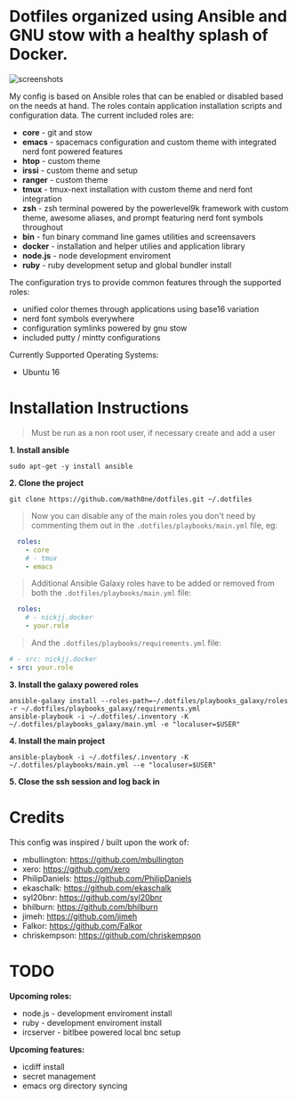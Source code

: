 # Dotfiles organized using Ansible and GNU stow with a healthy splash of Docker.

![screenshots](https://raw.githubusercontent.com/openist/dotfiles/master/putty/dotfiles-wide.png)

My config is based on Ansible roles that can be enabled or disabled based on the needs at hand.  The roles contain application installation scripts and configuration data. The current included roles are:
* **core** - git and stow
* **emacs** - spacemacs configuration and custom theme with integrated nerd font powered features
* **htop** - custom theme
* **irssi** - custom theme and setup
* **ranger** - custom theme
* **tmux** - tmux-next installation with custom theme and nerd font integration
* **zsh** - zsh terminal powered by the powerlevel9k framework with custom theme, awesome aliases, and prompt featuring nerd font symbols throughout
* **bin** - fun binary command line games utilities and screensavers
* **docker** - installation and helper utilies and application library
* **node.js** - node development enviroment
* **ruby** - ruby development setup and global bundler install

The configuration trys to provide common features through the supported roles:
* unified color themes through applications using base16 variation
* nerd font symbols everywhere
* configuration symlinks powered by gnu stow
* included putty / mintty configurations

Currently Supported Operating Systems:
* Ubuntu 16

# Installation Instructions

> Must be run as a non root user, if necessary create and add a user

**1. Install ansible**
```
sudo apt-get -y install ansible
```
**2. Clone the project**
```
git clone https://github.com/math0ne/dotfiles.git ~/.dotfiles
```

> Now you can disable any of the main roles you don't need by commenting them out in the `.dotfiles/playbooks/main.yml` file, eg:

```yaml
  roles:
    - core
    # - tmux
    - emacs
```

> Additional Ansible Galaxy roles have to be added or removed from both the `.dotfiles/playbooks/main.yml` file:

```yaml
  roles:
    # - nickjj.docker
    - your.role
```

> And the `.dotfiles/playbooks/requirements.yml` file:

```yaml
# - src: nickjj.docker
- src: your.role
```

**3. Install the galaxy powered roles**
```
ansible-galaxy install --roles-path=~/.dotfiles/playbooks_galaxy/roles -r ~/.dotfiles/playbooks_galaxy/requirements.yml
ansible-playbook -i ~/.dotfiles/.inventory -K ~/.dotfiles/playbooks_galaxy/main.yml -e "localuser=$USER"
```
**4. Install the main project**
```
ansible-playbook -i ~/.dotfiles/.inventory -K ~/.dotfiles/playbooks/main.yml --e "localuser=$USER"
```
**5. Close the ssh session and log back in**

# Credits

This config was inspired / built upon the work of:
* mbullington: https://github.com/mbullington
* xero: https://github.com/xero
* PhilipDaniels: https://github.com/PhilipDaniels
* ekaschalk: https://github.com/ekaschalk
* syl20bnr: https://github.com/syl20bnr
* bhilburn: https://github.com/bhilburn
* jimeh: https://github.com/jimeh
* Falkor: https://github.com/Falkor
* chriskempson: https://github.com/chriskempson

# TODO

**Upcoming roles:**
* node.js - development enviroment install
* ruby - development enviroment install
* ircserver - bitlbee powered local bnc setup

**Upcoming features:**
* icdiff install
* secret management
* emacs org directory syncing
